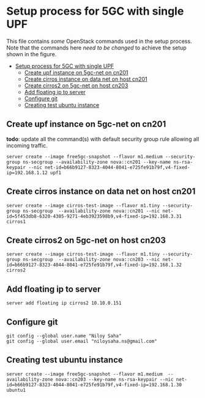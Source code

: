 # Setup process for 5GC with single UPF

This file contains *some* OpenStack commands used in the setup process.
Note that the commands here *need to be changed* to achieve the setup shown in the figure.

- [Setup process for 5GC with single UPF](#setup-process-for-5gc-with-single-upf)
  - [Create upf instance on 5gc-net on cn201](#create-upf-instance-on-5gc-net-on-cn201)
  - [Create cirros instance on data net on host cn201](#create-cirros-instance-on-data-net-on-host-cn201)
  - [Create cirros2 on 5gc-net on host cn203](#create-cirros2-on-5gc-net-on-host-cn203)
  - [Add floating ip to server](#add-floating-ip-to-server)
  - [Configure git](#configure-git)
  - [Creating test ubuntu instance](#creating-test-ubuntu-instance)

## Create upf instance on 5gc-net on cn201
**todo**: update all the command(s) with default security group rule allowing all incoming traffic.
```
server create --image free5gc-snapshot --flavor m1.medium --security-group ns-secgroup --availability-zone nova::cn201 --key-name ns-rsa-keypair --nic net-id=b66b9127-8323-4044-8041-e725fe91b79f,v4-fixed-ip=192.168.1.12 upf1
```



## Create cirros instance on data net on host cn201
```
server create --image cirros-test-image --flavor m1.tiny --security-group ns-secgroup  --availability-zone nova::cn201 --nic net-id=5f453db8-6320-4305-9271-4eb3923598b9,v4-fixed-ip=192.168.3.31 cirros1
```

## Create cirros2 on 5gc-net on host cn203
```
server create --image cirros-test-image --flavor m1.tiny --security-group ns-secgroup  --availability-zone nova::cn203 --nic net-id=b66b9127-8323-4044-8041-e725fe91b79f,v4-fixed-ip=192.168.1.32 cirros2
```

## Add floating ip to server
```
server add floating ip cirros2 10.10.0.151
```

## Configure git
```
git config --global user.name "Niloy Saha"
git config --global user.email "niloysaha.ns@gmail.com"
```

## Creating test ubuntu instance
```
server create --image free5gc-snapshot --flavor m1.medium  --availability-zone nova::cn203 --key-name ns-rsa-keypair --nic net-id=b66b9127-8323-4044-8041-e725fe91b79f,v4-fixed-ip=192.168.1.30 ubuntu1
```



